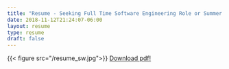 ```yaml
---
title: "Resume - Seeking Full Time Software Engineering Role or Summer Internship"
date: 2018-11-12T21:24:07-06:00
layout: resume
type: resume
draft: false
---
```

{{< figure src="/resume_sw.jpg">}}
[Download pdf!](/resume_sw.pdf)
